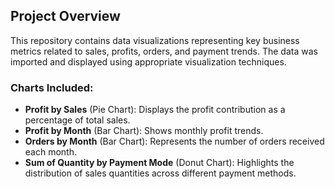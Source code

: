 ## Project Overview

This repository contains data visualizations representing key business metrics related to sales, profits, orders, and payment trends. The data was imported and displayed using appropriate visualization techniques.
 

### Charts Included:
- **Profit by Sales** (Pie Chart): Displays the profit contribution as a percentage of total sales.
- **Profit by Month** (Bar Chart): Shows monthly profit trends.  
- **Orders by Month** (Bar Chart): Represents the number of orders received each month. 
- **Sum of Quantity by Payment Mode** (Donut Chart): Highlights the distribution of sales quantities across different payment methods. 

